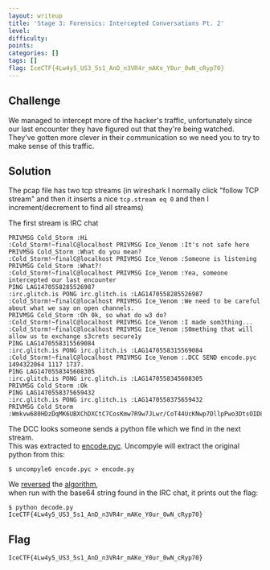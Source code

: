 ```yaml
---
layout: writeup
title: 'Stage 3: Forensics: Intercepted Conversations Pt. 2'
level:
difficulty:
points:
categories: []
tags: []
flag: IceCTF{4Lw4y5_US3_5s1_AnD_n3VR4r_mAKe_Y0ur_0wN_cRyp70}
---
```

## Challenge

We managed to intercept more of the hacker's traffic, unfortunately
since our last encounter they have figured out that they're being
watched. They've gotten more clever in their communication so we need
you to try to make sense of this traffic.

## Solution

The pcap file has two tcp streams (in wireshark I normally click "follow
TCP  
stream" and then it inserts a nice `tcp.stream eq 0` and then I  
increment/decrement to find all streams)

The first stream is IRC chat

    PRIVMSG Cold_Storm :Hi
    :Cold_Storm!~finalC@localhost PRIVMSG Ice_Venom :It's not safe here
    PRIVMSG Cold_Storm :What do you mean?
    :Cold_Storm!~finalC@localhost PRIVMSG Ice_Venom :Someone is listening
    PRIVMSG Cold_Storm :What?!
    :Cold_Storm!~finalC@localhost PRIVMSG Ice_Venom :Yea, someone intercepted our last encounter
    PING LAG1470558285526987
    :irc.glitch.is PONG irc.glitch.is :LAG1470558285526987
    :Cold_Storm!~finalC@localhost PRIVMSG Ice_Venom :We need to be careful about what we say on open channels.
    PRIVMSG Cold_Storm :Oh 0k, so what do w3 do?
    :Cold_Storm!~finalC@localhost PRIVMSG Ice_Venom :I made som3thing...
    :Cold_Storm!~finalC@localhost PRIVMSG Ice_Venom :S0mething that will allow us to exchange s3crets secure1y
    PING LAG1470558315569084
    :irc.glitch.is PONG irc.glitch.is :LAG1470558315569084
    :Cold_Storm!~finalC@localhost PRIVMSG Ice_Venom :.DCC SEND encode.pyc 1494322064 1117 1737.
    PING LAG1470558345608305
    :irc.glitch.is PONG irc.glitch.is :LAG1470558345608305
    PRIVMSG Cold_Storm :Ok
    PING LAG1470558375659432
    :irc.glitch.is PONG irc.glitch.is :LAG1470558375659432
    PRIVMSG Cold_Storm :Wmkvw680HDzDqMK6UBXChDXCtC7CosKmw7R9w7JLwr/CoT44UcKNwp7DllpPwo3DtsOID8OPTcOWwrzDpi3CtMOKw4PColrCpXUYRhXChMK9w6PDhxfDicOdwoAgwpgNw5/Cvw==

The DCC looks someone sends a python file which we find in the next
stream.  
This was extracted to [encode.pyc](writeupfiles/encode.pyc). Uncompyle
will extract the original python from this:

    $ uncompyle6 encode.pyc > encode.py

We [reversed](writeupfiles/decode.py) the
[algorithm](writeupfiles/encode.py),  
when run with the base64 string found in the IRC chat, it prints out the
flag:

    $ python decode.py
    IceCTF{4Lw4y5_US3_5s1_AnD_n3VR4r_mAKe_Y0ur_0wN_cRyp70}

## Flag

    IceCTF{4Lw4y5_US3_5s1_AnD_n3VR4r_mAKe_Y0ur_0wN_cRyp70}


